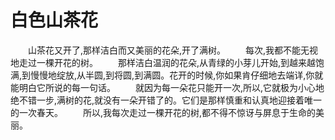 # 白色山茶花
　　山茶花又开了,那样洁白而又美丽的花朵,开了满树。 
　　每次,我都不能无视地走过一棵开花的树。 
　　那样洁白温润的花朵,从青绿的小芽儿开始,到越来越饱满,到慢慢地绽放,从半圆,到将圆,到满圆。花开的时候,你如果肯仔细地去端详,你就能明白它所说的每一句话。 
　　就因为每一朵花只能开一次,所以,它就极为小心地绝不错一步,满树的花,就没有一朵开错了的。它们是那样慎重和认真地迎接着唯一的一次春天。 
　　所以,我每次走过一棵开花的树,都不得不惊讶与屏息于生命的美丽。
 